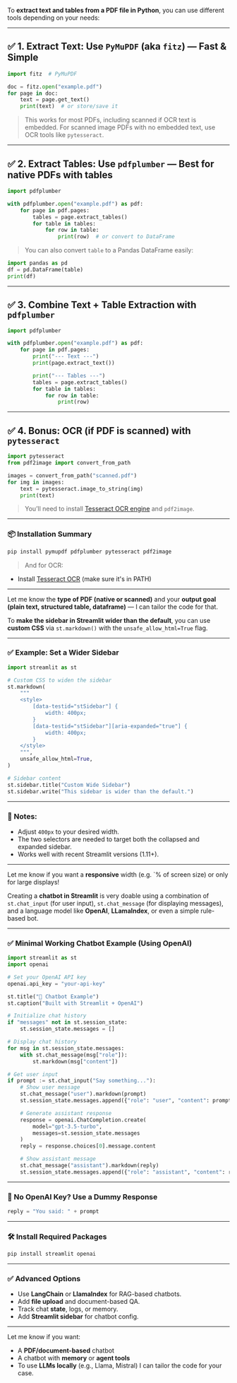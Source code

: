 To **extract text and tables from a PDF file in Python**, you can use different tools depending on your needs:

---

## ✅ 1. Extract Text: Use `PyMuPDF` (aka `fitz`) — Fast & Simple

```python
import fitz  # PyMuPDF

doc = fitz.open("example.pdf")
for page in doc:
    text = page.get_text()
    print(text)  # or store/save it
```

> This works for most PDFs, including scanned if OCR text is embedded.
> For scanned image PDFs with no embedded text, use OCR tools like `pytesseract`.

---

## ✅ 2. Extract Tables: Use `pdfplumber` — Best for native PDFs with tables

```python
import pdfplumber

with pdfplumber.open("example.pdf") as pdf:
    for page in pdf.pages:
        tables = page.extract_tables()
        for table in tables:
            for row in table:
                print(row)  # or convert to DataFrame
```

> You can also convert `table` to a Pandas DataFrame easily:

```python
import pandas as pd
df = pd.DataFrame(table)
print(df)
```

---

## ✅ 3. Combine Text + Table Extraction with `pdfplumber`

```python
import pdfplumber

with pdfplumber.open("example.pdf") as pdf:
    for page in pdf.pages:
        print("--- Text ---")
        print(page.extract_text())

        print("--- Tables ---")
        tables = page.extract_tables()
        for table in tables:
            for row in table:
                print(row)
```

---

## ✅ 4. Bonus: OCR (if PDF is scanned) with `pytesseract`

```python
import pytesseract
from pdf2image import convert_from_path

images = convert_from_path("scanned.pdf")
for img in images:
    text = pytesseract.image_to_string(img)
    print(text)
```

> You’ll need to install [Tesseract OCR engine](https://github.com/tesseract-ocr/tesseract) and `pdf2image`.

---

### 📦 Installation Summary

```bash
pip install pymupdf pdfplumber pytesseract pdf2image
```

> And for OCR:

* Install [Tesseract OCR](https://github.com/tesseract-ocr/tesseract) (make sure it's in PATH)

---

Let me know the **type of PDF (native or scanned)** and your **output goal (plain text, structured table, dataframe)** — I can tailor the code for that.



To **make the sidebar in Streamlit wider than the default**, you can use **custom CSS** via `st.markdown()` with the `unsafe_allow_html=True` flag.

---

### ✅ Example: Set a Wider Sidebar

```python
import streamlit as st

# Custom CSS to widen the sidebar
st.markdown(
    """
    <style>
        [data-testid="stSidebar"] {
            width: 400px;
        }
        [data-testid="stSidebar"][aria-expanded="true"] {
            width: 400px;
        }
    </style>
    """,
    unsafe_allow_html=True,
)

# Sidebar content
st.sidebar.title("Custom Wide Sidebar")
st.sidebar.write("This sidebar is wider than the default.")
```

---

### 📝 Notes:

* Adjust `400px` to your desired width.
* The two selectors are needed to target both the collapsed and expanded sidebar.
* Works well with recent Streamlit versions (1.11+).

---

Let me know if you want a **responsive** width (e.g. \`% of screen size) or only for large displays!



Creating a **chatbot in Streamlit** is very doable using a combination of `st.chat_input` (for user input), `st.chat_message` (for displaying messages), and a language model like **OpenAI**, **LLamaIndex**, or even a simple rule-based bot.

---

### ✅ Minimal Working Chatbot Example (Using OpenAI)

```python
import streamlit as st
import openai

# Set your OpenAI API key
openai.api_key = "your-api-key"

st.title("💬 Chatbot Example")
st.caption("Built with Streamlit + OpenAI")

# Initialize chat history
if "messages" not in st.session_state:
    st.session_state.messages = []

# Display chat history
for msg in st.session_state.messages:
    with st.chat_message(msg["role"]):
        st.markdown(msg["content"])

# Get user input
if prompt := st.chat_input("Say something..."):
    # Show user message
    st.chat_message("user").markdown(prompt)
    st.session_state.messages.append({"role": "user", "content": prompt})

    # Generate assistant response
    response = openai.ChatCompletion.create(
        model="gpt-3.5-turbo",
        messages=st.session_state.messages
    )
    reply = response.choices[0].message.content

    # Show assistant message
    st.chat_message("assistant").markdown(reply)
    st.session_state.messages.append({"role": "assistant", "content": reply})
```

---

### 🧠 No OpenAI Key? Use a Dummy Response

```python
reply = "You said: " + prompt
```

---

### 🛠 Install Required Packages

```bash
pip install streamlit openai
```

---

### ✅ Advanced Options

* Use **LangChain** or **LlamaIndex** for RAG-based chatbots.
* Add **file upload** and document-based QA.
* Track chat **state**, logs, or memory.
* Add **Streamlit sidebar** for chatbot config.

---

Let me know if you want:

* A **PDF/document-based** chatbot
* A chatbot with **memory** or **agent tools**
* To use **LLMs locally** (e.g., Llama, Mistral)
  I can tailor the code for your case.

